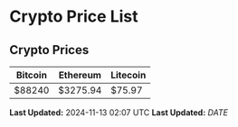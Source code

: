 # Crypto Price List

## Crypto Prices
| Bitcoin | Ethereum | Litecoin |
| ------- | -------- | -------- |
| $88240 | $3275.94 | $75.97 |
**Last Updated:** 2024-11-13 02:07 UTC
**Last Updated:** $DATE$
